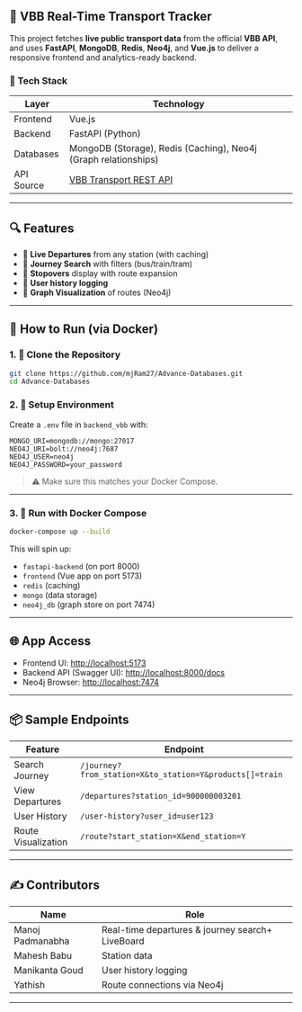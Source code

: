 
## 🚆 VBB Real-Time Transport Tracker

This project fetches **live public transport data** from the official **VBB API**, and uses **FastAPI**, **MongoDB**, **Redis**, **Neo4j**, and **Vue.js** to deliver a responsive frontend and analytics-ready backend.

### 🔧 Tech Stack

| Layer      | Technology                                                      |
| ---------- | --------------------------------------------------------------- |
| Frontend   | Vue.js                                                          |
| Backend    | FastAPI (Python)                                                |
| Databases  | MongoDB (Storage), Redis (Caching), Neo4j (Graph relationships) |
| API Source | [VBB Transport REST API](https://vbb.transport.rest)            |

---

## 🔍 Features

* 🚉 **Live Departures** from any station (with caching)
* 🔄 **Journey Search** with filters (bus/train/tram)
* 🛑 **Stopovers** display with route expansion
* 🔁 **User history logging**
* 🔗 **Graph Visualization** of routes (Neo4j)

---

## 🧪 How to Run (via Docker)

### 1. 🐳 Clone the Repository

```bash
git clone https://github.com/mjRam27/Advance-Databases.git
cd Advance-Databases
```

### 2. 🔐 Setup Environment

Create a `.env` file in `backend_vbb` with:

```env
MONGO_URI=mongodb://mongo:27017
NEO4J_URI=bolt://neo4j:7687
NEO4J_USER=neo4j
NEO4J_PASSWORD=your_password
```

> ⚠️ Make sure this matches your Docker Compose.

---

### 3. 🚀 Run with Docker Compose

```bash
docker-compose up --build
```

This will spin up:

* `fastapi-backend` (on port 8000)
* `frontend` (Vue app on port 5173)
* `redis` (caching)
* `mongo` (data storage)
* `neo4j_db` (graph store on port 7474)

---

## 🌐 App Access

* Frontend UI: [http://localhost:5173](http://localhost:5173)
* Backend API (Swagger UI): [http://localhost:8000/docs](http://localhost:8000/docs)
* Neo4j Browser: [http://localhost:7474](http://localhost:7474)

---

## 📦 Sample Endpoints

| Feature             | Endpoint                                                |
| ------------------- | ------------------------------------------------------- |
| Search Journey      | `/journey?from_station=X&to_station=Y&products[]=train` |
| View Departures     | `/departures?station_id=900000003201`                   |
| User History        | `/user-history?user_id=user123`                         |
| Route Visualization | `/route?start_station=X&end_station=Y`                  |

---

## ✍️ Contributors

| Name                 | Role                                               |
| -------------------- | ---------------------------------------------------|
| Manoj Padmanabha     | Real-time departures & journey search+ LiveBoard   |
| Mahesh Babu          | Station data                                       |
| Manikanta Goud       | User history logging                               |
| Yathish              | Route connections via Neo4j                        |

---
